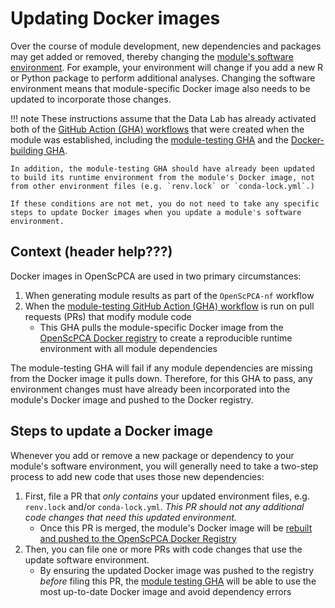 # Updating Docker images

Over the course of module development, new dependencies and packages may get added or removed, thereby changing the [module's software environment](../managing-software/index.md).
For example, your environment will change if you add a new R or Python package to perform additional analyses.
Changing the software environment means that module-specific Docker image also needs to be updated to incorporate those changes.

!!! note
    These instructions assume that the Data Lab has already activated both of the [GitHub Action (GHA) workflows](../../contributing-to-analyses/analysis-modules/creating-a-module.md#module-workflows) that were created when the module was established, including the [module-testing GHA](../workflows/run-module-gha.md) and the [Docker-building GHA](#STUB_LINK../workflows/docker-build-gha.md).

    In addition, the module-testing GHA should have already been updated to build its runtime environment from the module's Docker image, not from other environment files (e.g. `renv.lock` or `conda-lock.yml`.)

    If these conditions are not met, you do not need to take any specific steps to update Docker images when you update a module's software environment.


## Context (header help???)

Docker images in OpenScPCA are used in two primary circumstances:

1. When generating module results as part of the `OpenScPCA-nf` workflow <!-- STUB_LINK -->
2. When the [module-testing GitHub Action (GHA) workflow](../workflows/run-module-gha.md) is run on pull requests (PRs) that modify module code
    - This GHA pulls the module-specific Docker image from the [OpenScPCA Docker registry](https://gallery.ecr.aws/openscpca/) to create a reproducible runtime environment with all module dependencies

The module-testing GHA will fail if any module dependencies are missing from the Docker image it pulls down.
Therefore, for this GHA to pass, any environment changes must have already been incorporated into the module's Docker image and pushed to the Docker registry.

## Steps to update a Docker image

Whenever you add or remove a new package or dependency to your module's software environment, you will generally need to take a two-step process to add new code that uses those new dependencies:

1. First, file a PR that _only contains_ your updated environment files, e.g. `renv.lock` and/or `conda-lock.yml`.
_This PR should not any additional code changes that need this updated environment._
    - Once this PR is merged, the module's Docker image will be [rebuilt and pushed to the OpenScPCA Docker Registry](#STUB_LINK../workflows/docker-build-gha.md)
1. Then, you can file one or more PRs with code changes that use the update software environment.
    - By ensuring the updated Docker image was pushed to the registry _before_ filing this PR, the [module testing GHA](../workflows/run-module-gha.md) will be able to use the most up-to-date Docker image and avoid dependency errors
